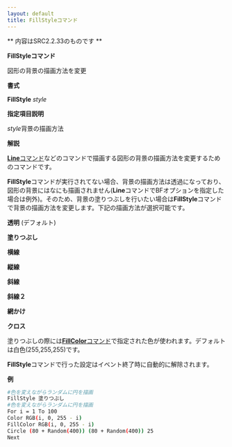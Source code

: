 ```yaml
---
layout: default
title: FillStyleコマンド
---
```

** 内容はSRC2.2.33のものです **

**FillStyleコマンド**

図形の背景の描画方法を変更

**書式**

**FillStyle** *style*

**指定項目説明**

*style*背景の描画方法

**解説**

[**Line**コマンド](Lineコマンド.md)などのコマンドで描画する図形の背景の描画方法を変更するためのコマンドです。

**FillStyle**コマンドが実行されてない場合、背景の描画方法は透過になっており、図形の背景にはなにも描画されません(**Line**コマンドでBFオプションを指定した場合は例外)。そのため、背景の塗りつぶしを行いたい場合は**FillStyle**コマンドで背景の描画方法を変更します。下記の描画方法が選択可能です。

**透明** (デフォルト)

**塗りつぶし**

**横線**

**縦線**

**斜線**

**斜線２**

**網かけ**

**クロス**

塗りつぶしの際には[**FillColor**コマンド](FillColorコマンド.md)で指定された色が使われます。デフォルトは白色(255,255,255)です。

**FillStyle**コマンドで行った設定はイベント終了時に自動的に解除されます。

**例**
```sh
#色を変えながらランダムに円を描画
FillStyle 塗りつぶし
#色を変えながらランダムに円を描画
For i = 1 To 100
Color RGB(i, 0, 255 - i)
FillColor RGB(i, 0, 255 - i)
Circle (80 + Random(400)) (80 + Random(400)) 25
Next
```

